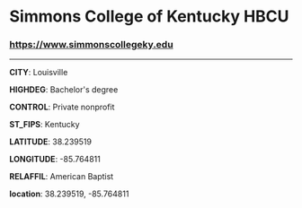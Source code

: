# Simmons College of Kentucky HBCU
### https://www.simmonscollegeky.edu
---
**CITY**: Louisville

**HIGHDEG**: Bachelor's degree

**CONTROL**: Private nonprofit

**ST_FIPS**: Kentucky

**LATITUDE**: 38.239519

**LONGITUDE**: -85.764811

**RELAFFIL**: American Baptist

**location**: 38.239519, -85.764811